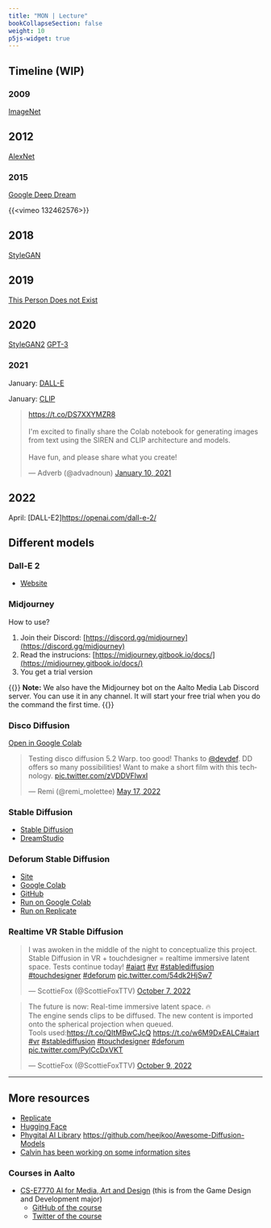 ```yaml
---
title: "MON | Lecture"
bookCollapseSection: false
weight: 10
p5js-widget: true
---
```


## Timeline (WIP)

### 2009

[ImageNet](https://en.wikipedia.org/wiki/ImageNet)

## 2012

[AlexNet](https://en.wikipedia.org/wiki/AlexNet)

### 2015

[Google Deep Dream](https://ai.googleblog.com/2015/06/inceptionism-going-deeper-into-neural.html)

{{<vimeo 132462576>}}

## 2018

[StyleGAN](https://en.wikipedia.org/wiki/StyleGAN)

## 2019

[This Person Does not Exist](https://thispersondoesnotexist.com/)

## 2020

[StyleGAN2](https://en.wikipedia.org/wiki/StyleGAN)
[GPT-3](https://en.wikipedia.org/wiki/GPT-3)

### 2021

January: [DALL-E](https://openai.com/blog/dall-e/)

January: [CLIP](https://openai.com/blog/clip/)

<blockquote class="twitter-tweet" data-theme="dark"><p lang="en" dir="ltr"><a href="https://t.co/DS7XXYMZR8">https://t.co/DS7XXYMZR8</a><br><br>I&#39;m excited to finally share the Colab notebook for generating images from text using the SIREN and CLIP architecture and models.<br><br>Have fun, and please share what you create!</p>&mdash; Adverb (@advadnoun) <a href="https://twitter.com/advadnoun/status/1348375026697834496?ref_src=twsrc%5Etfw">January 10, 2021</a></blockquote> <script async src="https://platform.twitter.com/widgets.js" charset="utf-8"></script> 

## 2022

April: [DALL-E2]https://openai.com/dall-e-2/

## Different models

### Dall-E 2

- [Website](https://openai.com/dall-e-2/)

### Midjourney

How to use?

1. Join their Discord: [https://discord.gg/midjourney](https://discord.gg/midjourney)
2. Read the instrucions: [https://midjourney.gitbook.io/docs/](https://midjourney.gitbook.io/docs/)
3. You get a trial version

{{<hint info>}}
**Note:** We also have the Midjourney bot on the Aalto Media Lab Discord server. You can use it in any channel. It will start your free trial when you do the command the first time.
{{</hint>}}

### Disco Diffusion

[Open in Google Colab](https://colab.research.google.com/github/alembics/disco-diffusion/blob/main/Disco_Diffusion.ipynb)

<blockquote class="twitter-tweet" data-theme="dark"><p lang="en" dir="ltr">Testing disco diffusion 5.2 Warp. too good! Thanks to <a href="https://twitter.com/devdef?ref_src=twsrc%5Etfw">@devdef</a>. DD offers so many possibilities! Want to make a short film with this technology. <a href="https://t.co/zVDDVFlwxI">pic.twitter.com/zVDDVFlwxI</a></p>&mdash; Remi (@remi_molettee) <a href="https://twitter.com/remi_molettee/status/1526576720924516356?ref_src=twsrc%5Etfw">May 17, 2022</a></blockquote> <script async src="https://platform.twitter.com/widgets.js" charset="utf-8"></script> 

### Stable Diffusion

- [Stable Diffusion](https://stability.ai/blog/stable-diffusion-public-release)
- [DreamStudio](https://beta.dreamstudio.ai/)

### Deforum Stable Diffusion
- [Site](https://deforum.github.io/)
- [Google Colab](https://colab.research.google.com/github/deforum/stable-diffusion/blob/main/Deforum_Stable_Diffusion.ipynb)
- [GitHub](https://github.com/deforum/stable-diffusion)
- [Run on Google Colab](https://colab.research.google.com/github/deforum/stable-diffusion/blob/main/Deforum_Stable_Diffusion.ipynb)
- [Run on Replicate](https://replicate.com/deforum/deforum_stable_diffusion)

### Realtime VR Stable Diffusion

<blockquote class="twitter-tweet" data-theme="dark"><p lang="en" dir="ltr">I was awoken in the middle of the night to conceptualize this project. Stable Diffusion in VR + touchdesigner = realtime immersive latent space. Tests continue today! <a href="https://twitter.com/hashtag/aiart?src=hash&amp;ref_src=twsrc%5Etfw">#aiart</a> <a href="https://twitter.com/hashtag/vr?src=hash&amp;ref_src=twsrc%5Etfw">#vr</a> <a href="https://twitter.com/hashtag/stablediffusion?src=hash&amp;ref_src=twsrc%5Etfw">#stablediffusion</a> <a href="https://twitter.com/hashtag/touchdesigner?src=hash&amp;ref_src=twsrc%5Etfw">#touchdesigner</a> <a href="https://twitter.com/hashtag/deforum?src=hash&amp;ref_src=twsrc%5Etfw">#deforum</a> <a href="https://t.co/54dk2HjSw7">pic.twitter.com/54dk2HjSw7</a></p>&mdash; ScottieFox (@ScottieFoxTTV) <a href="https://twitter.com/ScottieFoxTTV/status/1578387866572525570?ref_src=twsrc%5Etfw">October 7, 2022</a></blockquote> <script async src="https://platform.twitter.com/widgets.js" charset="utf-8"></script> 

<blockquote class="twitter-tweet" data-theme="dark"><p lang="en" dir="ltr">The future is now: Real-time immersive latent space. 🔥<br>The engine sends clips to be diffused. The new content is imported onto the spherical projection when queued.<br>Tools used:<a href="https://t.co/QItMBwCJcQ">https://t.co/QItMBwCJcQ</a> <a href="https://t.co/w6M9DxEALC">https://t.co/w6M9DxEALC</a><a href="https://twitter.com/hashtag/aiart?src=hash&amp;ref_src=twsrc%5Etfw">#aiart</a> <a href="https://twitter.com/hashtag/vr?src=hash&amp;ref_src=twsrc%5Etfw">#vr</a> <a href="https://twitter.com/hashtag/stablediffusion?src=hash&amp;ref_src=twsrc%5Etfw">#stablediffusion</a> <a href="https://twitter.com/hashtag/touchdesigner?src=hash&amp;ref_src=twsrc%5Etfw">#touchdesigner</a> <a href="https://twitter.com/hashtag/deforum?src=hash&amp;ref_src=twsrc%5Etfw">#deforum</a> <a href="https://t.co/PylCcDxVKT">pic.twitter.com/PylCcDxVKT</a></p>&mdash; ScottieFox (@ScottieFoxTTV) <a href="https://twitter.com/ScottieFoxTTV/status/1578911729244729346?ref_src=twsrc%5Etfw">October 9, 2022</a></blockquote> <script async src="https://platform.twitter.com/widgets.js" charset="utf-8"></script> 


---

## More resources

- [Replicate](https://replicate.com/)
- [Hugging Face](https://huggingface.co/)
- [Phygital AI Library](https://library.phygital.plus)
https://github.com/heejkoo/Awesome-Diffusion-Models
- [Calvin has been working on some information sites](../../../tutorials/ai-generators/)

### Courses in Aalto

- [CS-E7770 AI for Media, Art and Design](https://sisu.aalto.fi/student/courseunit/aalto-CU-1150933399-20220801/brochure) (this is from the Game Design and Development major)
    - [GitHub of the course](https://github.com/PerttuHamalainen/MediaAI)
    - [Twitter of the course](https://twitter.com/aaltomediaai)